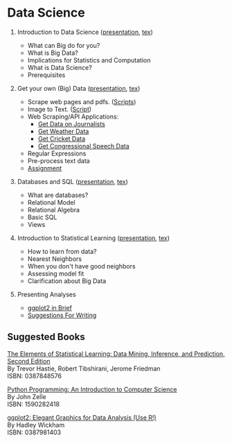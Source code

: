 Data Science
=============

 1. Introduction to Data Science ([presentation](ds1/ds1_present_web.pdf), [tex](ds1/ds1_web.tex))
     - What can Big do for you? 
     - What is Big Data? 
     - Implications for Statistics and Computation 
     - What is Data Science? 
     - Prerequisites
 
 2. Get your own (Big) Data ([presentation](ds2/ds2_present_web.pdf), [tex](ds2/ds2_web.tex))
     - Scrape web pages and pdfs. ([Scripts](https://github.com/soodoku/python-workshop)) 
     - Image to Text. ([Script](https://github.com/soodoku/image-to-text))
     - Web Scraping/API Applications:
         - [Get Data on Journalists](https://github.com/soodoku/get-journalist-data)
         - [Get Weather Data](https://github.com/soodoku/get-weather-data)
         - [Get Cricket Data](https://github.com/soodoku/get-cricket-data)
         - [Get Congressional Speech Data](https://gist.github.com/soodoku/85d79275c5880f67b4cf)
     - Regular Expressions
     - Pre-process text data
     - [Assignment](ds2/scraping_assignment_web.txt)
 
 3. Databases and SQL ([presentation](ds3/ds3_present_web.pdf), [tex](ds3/ds3_web.tex))
     - What are databases? 
     - Relational Model
     - Relational Algebra
     - Basic SQL
     - Views
 
 4. Introduction to Statistical Learning ([presentation](ds4/ds4_present_web.pdf), [tex](ds4/ds4_web.tex))
     - How to learn from data? 
     - Nearest Neighbors
     - When you don't have good neighbors
     - Assessing model fit
     - Clarification about Big Data

 5. Presenting Analyses
    - [ggplot2 in Brief](graphs/ggplot2.md)
    - [Suggestions For Writing](http://gbytes.gsood.com/on-writing/)

Suggested Books
--------------------

[The Elements of Statistical Learning: Data Mining, Inference, and Prediction, Second Edition](http://www.amazon.com/The-Elements-Statistical-Learning-Prediction/dp/0387848576)    
By Trevor Hastie, Robert Tibshirani, Jerome Friedman  
ISBN: 0387848576

[Python Programming: An Introduction to Computer Science](http://www.amazon.com/Python-Programming-Introduction-Computer-Science/dp/1887902996)    
By John Zelle  
ISBN: 1590282418

[ggplot2: Elegant Graphics for Data Analysis (Use R!)](http://www.amazon.com/ggplot2-Elegant-Graphics-Data-Analysis/dp/0387981403)    
By Hadley Wickham  
ISBN: 0387981403
